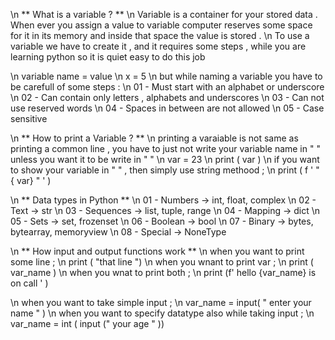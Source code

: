 \n ** What is a variable ? **
\n Variable is a container for your stored data . When ever you assign a value to variable computer reserves some space for it in its memory  and inside that space the value is stored .
\n To use a variable we have to create it , and it requires some steps  , while you are learning python so it is quiet easy to do this job 

\n variable name = value 
\n x = 5
\n but while naming a variable you have to be carefull of some steps :
\n 01 - Must start with an alphabet or underscore 
\n 02 - Can contain only letters , alphabets and underscores 
\n 03 - Can not use reserved words 
\n 04 - Spaces in between are not allowed
\n 05 - Case sensitive 

\n ** How to print a Variable ? **
\n printing a varaiable is not same as printing a common line , you have to just not write your variable name in " " unless you want it to be write in " " 
\n var = 23
\n print ( var )
\n if you want to show your variable in " " , then simply use string methood ;
\n print ( f ' " { var} " ' )

\n ** Data types in Python **
\n 01 - Numbers → int, float, complex
\n 02 - Text → str
\n 03 - Sequences → list, tuple, range
\n 04 - Mapping → dict
\n 05 - Sets → set, frozenset
\n 06 - Boolean → bool
\n 07 - Binary → bytes, bytearray, memoryview
\n 08 - Special → NoneType

 \n ** How input and output functions work ** 
 \n when you want to print some line ;
\n print ( "that line ")
\n when you wnant to print var ;
\n print ( var_name )
\n when you wnat to print both ;
\n print (f' hello {var_name} is on call ' )

\n when you want to take simple input ;
\n var_name = input( " enter your name " )
\n when you want to specify datatype also while taking input ;
\n var_name = int ( input (" your age " ))
